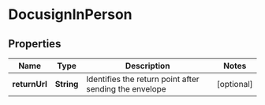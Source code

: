 

# DocusignInPerson


## Properties

| Name | Type | Description | Notes |
|------------ | ------------- | ------------- | -------------|
|**returnUrl** | **String** | Identifies the return point after sending the envelope |  [optional] |



